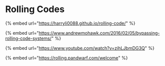 # Rolling Codes

{% embed url="https://harryli0088.github.io/rolling-code/" %}

{% embed url="https://www.andrewmohawk.com/2016/02/05/bypassing-rolling-code-systems/" %}

{% embed url="https://www.youtube.com/watch?v=zihLJbmDG3Q" %}

{% embed url="https://rolling.pandwarf.com/welcome" %}
